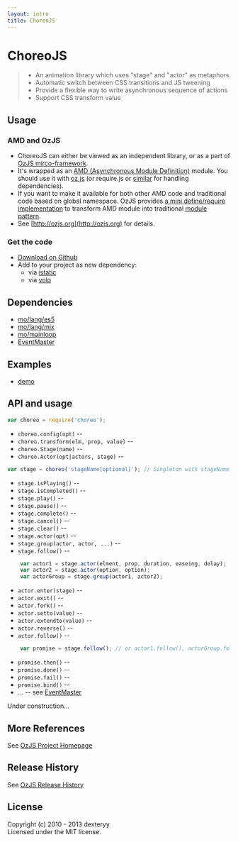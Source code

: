 ```yaml
---
layout: intro
title: ChoreoJS
---
```


# ChoreoJS

> * An animation library which uses "stage" and "actor" as metaphors
> * Automatic switch between CSS transitions and JS tweening
> * Provide a flexible way to write asynchronous sequence of actions
> * Support CSS transform value

## Usage

### AMD and OzJS

* ChoreoJS can either be viewed as an independent library, or as a part of [OzJS mirco-framework](http://ozjs.org/#framework).
* It's wrapped as an [AMD (Asynchronous Module Definition)](https://github.com/amdjs/amdjs-api/wiki/AMD) module. You should use it with [oz.js](http://ozjs.org/#start) (or require.js or [similar](http://wiki.commonjs.org/wiki/Implementations) for handling dependencies). 
* If you want to make it available for both other AMD code and traditional code based on global namespace. OzJS provides [a mini define/require implementation](http://ozjs.org/examples/adapter/) to transform AMD module into traditional [module pattern](http://www.adequatelygood.com/2010/3/JavaScript-Module-Pattern-In-Depth).
* See [http://ozjs.org](http://ozjs.org) for details.

### Get the code

* [Download on Github](https://github.com/dexteryy/ChoreoJS/blob/master/choreo.js)
* Add to your project as new dependency:
    * via [istatic](http://ozjs.org/istatic)
    * via [volo](https://github.com/volojs/volo)

## Dependencies

* [mo/lang/es5](https://github.com/dexteryy/mo)
* [mo/lang/mix](https://github.com/dexteryy/mo)
* [mo/mainloop](https://github.com/dexteryy/mo)
* [EventMaster](https://github.com/dexteryy/EventMaster)

## Examples

* [demo](http://ozjs.org/ChoreoJS/examples/)

## API and usage

```javascript
var choreo = require('choreo');
```

* `choreo.config(opt)` -- 
* `choreo.transform(elm, prop, value)` -- 
* `choreo.Stage(name)` -- 
* `choreo.Actor(opt|actors, stage)` -- 

```javascript
var stage = choreo('stageName[optional]'); // Singleton with stageName
```

* `stage.isPlaying()` -- 
* `stage.isCompleted()` -- 
* `stage.play()` -- 
* `stage.pause()` -- 
* `stage.complete()` -- 
* `stage.cancel()` -- 
* `stage.clear()` -- 
* `stage.actor(opt)` -- 
* `stage.group(actor, actor, ...)` -- 
* `stage.follow()` -- 

```javascript
    var actor1 = stage.actor(elment, prop, duration, easeing, delay);
    var actor2 = stage.actor(option, option);
    var actorGroup = stage.group(actor1, actor2);
```

* `actor.enter(stage)` -- 
* `actor.exit()` -- 
* `actor.fork()` -- 
* `actor.setto(value)` -- 
* `actor.extendto(value)` -- 
* `actor.reverse()` -- 
* `actor.follow()` -- 

```javascript
    var promise = stage.follow(); // or actor1.follow(), actorGroup.follow()
```

* `promise.then()` -- 
* `promise.done()` -- 
* `promise.fail()` -- 
* `promise.bind()` -- 
* ... -- see [EventMaster](https://github.com/dexteryy/EventMaster)

Under construction...

## More References

See [OzJS Project Homepage](http://ozjs.org/)

## Release History

See [OzJS Release History](http://ozjs.org/#release)

## License

Copyright (c) 2010 - 2013 dexteryy  
Licensed under the MIT license.


